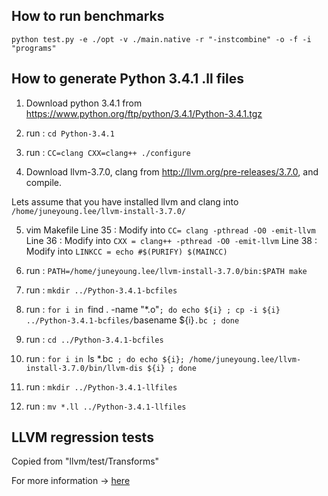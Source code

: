 ## How to run benchmarks ##

`python test.py -e ./opt -v ./main.native -r "-instcombine" -o -f -i "programs"`


## How to generate Python 3.4.1 .ll files ##

1. Download python 3.4.1 from https://www.python.org/ftp/python/3.4.1/Python-3.4.1.tgz

2. run : `cd Python-3.4.1`

3. run : `CC=clang CXX=clang++ ./configure`

4. Download llvm-3.7.0, clang from http://llvm.org/pre-releases/3.7.0, and compile.

Lets assume that you have installed llvm and clang into `/home/juneyoung.lee/llvm-install-3.7.0/`

5. vim Makefile
Line 35 : Modify into `CC= clang -pthread -O0 -emit-llvm`
Line 36 : Modify into `CXX = clang++ -pthread -O0 -emit-llvm`
Line 38 : Modify into `LINKCC = echo #$(PURIFY) $(MAINCC)`

6. run : `PATH=/home/juneyoung.lee/llvm-install-3.7.0/bin:$PATH make`

7. run : `mkdir ../Python-3.4.1-bcfiles`

8. run : `for i in `find . -name "*.o"`; do echo ${i} ; cp -i ${i} ../Python-3.4.1-bcfiles/`basename ${i}`.bc ; done`

9. run : `cd ../Python-3.4.1-bcfiles`

10. run : `for i in `ls *.bc` ; do echo ${i}; /home/juneyoung.lee/llvm-install-3.7.0/bin/llvm-dis ${i} ; done`

11. run : `mkdir ../Python-3.4.1-llfiles`

12. run : `mv *.ll ../Python-3.4.1-llfiles`

## LLVM regression tests ##

Copied from "llvm/test/Transforms"

For more information -> [here](http://llvm.org/docs/TestingGuide.html#regression-tests)
